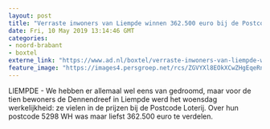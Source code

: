 ```yaml
---
layout: post
title: "Verraste inwoners van Liempde winnen 362.500 euro bij de Postcode Loterij"
date: Fri, 10 May 2019 13:14:46 GMT
categories: 
- noord-brabant 
- boxtel 
externe_link: "https://www.ad.nl/boxtel/verraste-inwoners-van-liempde-winnen-362-500-euro-bij-de-postcode-loterij~aa8893ee/"
feature_image: "https://images4.persgroep.net/rcs/ZGVYXl8EOkXCwZHgEqeRnFQTNwg/diocontent/147850104/_fitwidth/400/?appId=21791a8992982cd8da851550a453bd7f&quality=0.7"
---
```


LIEMPDE - We hebben er allemaal wel eens van gedroomd, maar voor de tien bewoners de Dennendreef in Liempde werd het woensdag werkelijkheid: ze vielen in de prijzen bij de Postcode Loterij. Over hun postcode 5298 WH was maar liefst 362.500 euro te verdelen.
